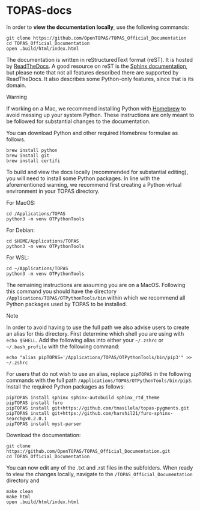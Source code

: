 # TOPAS-docs

In order to **view the documentation locally**, use the following commands:

	git clone https://github.com/OpenTOPAS/TOPAS_Official_Documentation
	cd TOPAS_Official_Documentation
	open .build/html/index.html

The documentation is written in reStructuredText format (reST). It is hosted by [ReadTheDocs](https://docs.readthedocs.org). A good resource on reST is the [Sphinx documentation](http://www.sphinx-doc.org), but please note that not all features described there are supported by ReadTheDocs. It also describes some Python-only features, since that is its domain.

> [!WARNING]
> If working on a Mac, we recommend installing Python with [Homebrew](http://brew.sh) to avoid messing up your system Python. These instructions are only meant to be followed for substantial changes to the documentation.

You can download Python and other required Homebrew formulae as follows.

	brew install python
	brew install git
	brew install certifi

To build and view the docs locally (recommended for substantial editing), you will need to install some Python packages. In line with the aforementioned warning, we recommend first creating a Python virtual environment in your TOPAS directory.

For MacOS:
	
	cd /Applications/TOPAS
	python3 -m venv OTPythonTools

For Debian:

	cd $HOME/Applications/TOPAS
	python3 -m venv OTPythonTools

For WSL:

	cd ~/Applications/TOPAS
	python3 -m venv OTPythonTools

The remaining instructions are assuming you are on a MacOS. Following this command you should have the directory `/Applications/TOPAS/OTPythonTools/bin` within which we recommend all Python packages used by TOPAS to be installed.

> [!NOTE]
> In order to avoid having to use the full path we also advise users to create an alias for this directory. First determine which shell you are using with `echo $SHELL`. Add the following alias into either your `~/.zshrc` or `~/.bash_profile` with the following command: 

	echo "alias pipTOPAS='/Applications/TOPAS/OTPythonTools/bin/pip3'" >> ~/.zshrc

For users that do not wish to use an alias, replace `pipTOPAS` in the following commands with the full path `/Applications/TOPAS/OTPythonTools/bin/pip3`. Install the required Python packages as follows:

	pipTOPAS install sphinx sphinx-autobuild sphinx_rtd_theme
	pipTOPAS install furo
 	pipTOPAS install git+https://github.com/tmasilela/topas-pygments.git
	pipTOPAS install git+https://github.com/harshil21/furo-sphinx-search@v0.2.0.1
	pipTOPAS install myst-parser

Download the documentation:

 	git clone https://github.com/OpenTOPAS/TOPAS_Official_Documentation.git
	cd TOPAS_Official_Documentation

You can now edit any of the .txt and .rst files in the subfolders. When ready to view the changes locally, navigate to the `/TOPAS_Official_Documentation` directory and

	make clean
	make html
	open .build/html/index.html
